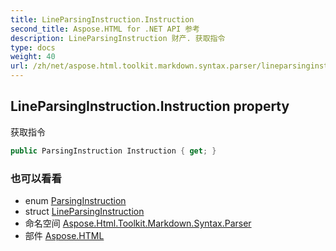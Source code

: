 ```yaml
---
title: LineParsingInstruction.Instruction
second_title: Aspose.HTML for .NET API 参考
description: LineParsingInstruction 财产. 获取指令
type: docs
weight: 40
url: /zh/net/aspose.html.toolkit.markdown.syntax.parser/lineparsinginstruction/instruction/
---
```

## LineParsingInstruction.Instruction property

获取指令

```csharp
public ParsingInstruction Instruction { get; }
```

### 也可以看看

* enum [ParsingInstruction](../../parsinginstruction/)
* struct [LineParsingInstruction](../)
* 命名空间 [Aspose.Html.Toolkit.Markdown.Syntax.Parser](../../lineparsinginstruction/)
* 部件 [Aspose.HTML](../../../)



